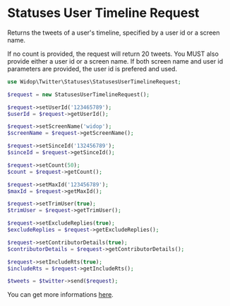 # Statuses User Timeline Request

Returns the tweets of a user's timeline, specified by a user id or a screen name.

If no count is provided, the request will return 20 tweets.
You MUST also provide either a user id or a screen name. If both screen name and user id parameters are provided, the
user id is prefered and used.

``` php
use Widop\Twitter\Statuses\StatusesUserTimelineRequest;

$request = new StatusesUserTimelineRequest();

$request->setUserId('123465789');
$userId = $request->getUserId();

$request->setScreenName('widop');
$screenName = $request->getScreenName();

$request->setSinceId('132456789');
$sinceId = $request->getSinceId();

$request->setCount(50);
$count = $request->getCount();

$request->setMaxId('123456789');
$maxId = $request->getMaxId();

$request->setTrimUser(true);
$trimUser = $request->getTrimUser();

$request->setExcludeReplies(true);
$excludeReplies = $request->getExcludeReplies();

$request->setContributorDetails(true);
$contributorDetails = $request->getContributorDetails();

$request->setIncludeRts(true);
$includeRts = $request->getIncludeRts();

$tweets = $twitter->send($request);
```

You can get more informations [here](https://dev.twitter.com/docs/api/1.1/get/statuses/user_timeline).
